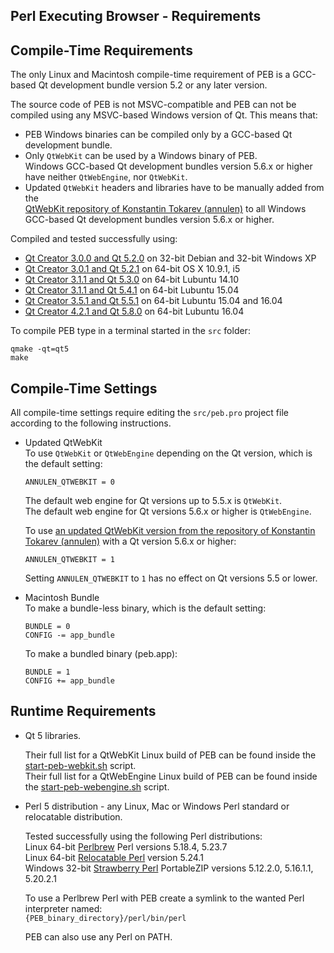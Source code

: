 Perl Executing Browser - Requirements
--------------------------------------------------------------------------------

## Compile-Time Requirements
The only Linux and Macintosh compile-time requirement of PEB is a GCC-based Qt development bundle version 5.2 or any later version.  

The source code of PEB is not MSVC-compatible and PEB can not be compiled using any MSVC-based Windows version of Qt.   This means that:  
* PEB Windows binaries can be compiled only by a GCC-based Qt development bundle.
* Only ```QtWebKit``` can be used by a Windows binary of PEB.  
  Windows GCC-based Qt development bundles version 5.6.x or higher have neither ```QtWebEngine```, nor ```QtWebKit```.  
* Updated ``QtWebKit`` headers and libraries have to be manually added from the  
  [QtWebKit repository of Konstantin Tokarev (annulen)](https://github.com/annulen/webkit/releases) to all Windows GCC-based Qt development bundles version 5.6.x or higher.

Compiled and tested successfully using:
* [Qt Creator 3.0.0 and Qt 5.2.0](http://download.qt.io/archive/qt/5.2/5.2.0/) on 32-bit Debian and 32-bit Windows XP
* [Qt Creator 3.0.1 and Qt 5.2.1](http://download.qt.io/archive/qt/5.2/5.2.1/) on 64-bit OS X 10.9.1, i5
* [Qt Creator 3.1.1 and Qt 5.3.0](http://download.qt.io/archive/qt/5.3/5.3.0/) on 64-bit Lubuntu 14.10
* [Qt Creator 3.1.1 and Qt 5.4.1](http://download.qt.io/archive/qt/5.4/5.4.1/) on 64-bit Lubuntu 15.04
* [Qt Creator 3.5.1 and Qt 5.5.1](http://download.qt.io/archive/qt/5.5/5.5.1/) on 64-bit Lubuntu 15.04 and 16.04
* [Qt Creator 4.2.1 and Qt 5.8.0](http://download.qt.io/archive/qt/5.5/5.5.1/) on 64-bit Lubuntu 16.04

To compile PEB type in a terminal started in the ``src`` folder:

```
qmake -qt=qt5
make
```

## Compile-Time Settings
All compile-time settings require editing the ``src/peb.pro`` project file according to the following instructions.  

* Updated QtWebKit  
  To use ```QtWebKit``` or ```QtWebEngine``` depending on the Qt version, which is the default setting:  

  ```QMake
  ANNULEN_QTWEBKIT = 0
  ```

  The default web engine for Qt versions up to 5.5.x is ```QtWebKit```.  
  The default web engine for Qt versions 5.6.x or higher is ```QtWebEngine```.

  To use [an updated QtWebKit version from the repository of Konstantin Tokarev (annulen)](https://github.com/annulen/webkit/releases) with a Qt version 5.6.x or higher:

  ```QMake
  ANNULEN_QTWEBKIT = 1
  ```

  Setting ```ANNULEN_QTWEBKIT``` to ```1``` has no effect on Qt versions 5.5 or lower.  

* Macintosh Bundle  
  To make a bundle-less binary, which is the default setting:  

  ```QMake
  BUNDLE = 0
  CONFIG -= app_bundle
  ```

  To make a bundled binary (peb.app):  

  ```QMake
  BUNDLE = 1
  CONFIG += app_bundle
  ```

## Runtime Requirements
* Qt 5 libraries.  

  Their full list for a QtWebKit Linux build of PEB can be found inside the [start-peb-webkit.sh](start-peb-webkit.sh) script.  
  Their full list for a QtWebEngine Linux build of PEB can be found inside the [start-peb-webengine.sh](start-peb-webengine.sh) script.  

* Perl 5 distribution - any Linux, Mac or Windows Perl standard or relocatable distribution.  

  Tested successfully using the following Perl distributions:  
  Linux 64-bit [Perlbrew](https://perlbrew.pl/) Perl versions 5.18.4, 5.23.7  
  Linux 64-bit [Relocatable Perl](https://github.com/skaji/relocatable-perl) version 5.24.1  
  Windows 32-bit [Strawberry Perl](http://strawberryperl.com/) PortableZIP versions 5.12.2.0, 5.16.1.1, 5.20.2.1  

  To use a Perlbrew Perl with PEB create a symlink to the wanted Perl interpreter named:  
  ``{PEB_binary_directory}/perl/bin/perl``  

  PEB can also use any Perl on PATH.
